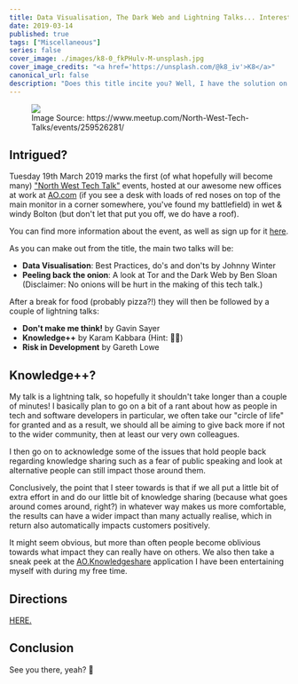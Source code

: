 ```yaml
---
title: Data Visualisation, The Dark Web and Lightning Talks... Interested?
date: 2019-03-14
published: true
tags: ["Miscellaneous"]
series: false
cover_image: ./images/k8-0_fkPHulv-M-unsplash.jpg
cover_image_credits: "<a href='https://unsplash.com/@k8_iv'>K8</a>"
canonical_url: false
description: "Does this title incite you? Well, I have the solution on Tuesday March 19th!"
---
```

<figure>
    <img src="https://secure.meetupstatic.com/photos/event/c/4/a/7/highres_479390343.jpeg" style="display: block; margin-left: auto; margin-right: auto;"/>
    <figcaption>Image Source: https://www.meetup.com/North-West-Tech-Talks/events/259526281/</figcaption>
</figure>

## Intrigued?
Tuesday 19th March 2019 marks the first (of what hopefully will become many) ["North West Tech Talk"](https://www.meetup.com/North-West-Tech-Talks/) events, hosted at our awesome new offices at work at [AO.com](https://www.ao.com) (if you see a desk with loads of red noses on top of the main monitor in a corner somewhere, you've found my battlefield) in wet & windy Bolton (but don't let that put you off, we do have a roof).

You can find more information about the event, as well as sign up for it [here](https://www.meetup.com/North-West-Tech-Talks/events/259526281/).

As you can make out from the title, the main two talks will be:
* **Data Visualisation**: Best Practices, do's and don'ts by Johnny Winter
* **Peeling back the onion**: A look at Tor and the Dark Web by Ben Sloan (Disclaimer: No onions will be hurt in the making of this tech talk.)

After a break for food (probably pizza?!) they will then be followed by a couple of lightning talks:
* **Don't make me think!** by Gavin Sayer
* **Knowledge++** by Karam Kabbara (Hint: 🙋‍♂️)
* **Risk in Development** by Gareth Lowe

## Knowledge++?
My talk is a lightning talk, so hopefully it shouldn't take longer than a couple of minutes! I basically plan to go on a bit of a rant about how as people in tech and software developers in particular, we often take our "circle of life" for granted and as a result, we should all be aiming to give back more if not to the wider community, then at least our very own colleagues.

I then go on to acknowledge some of the issues that hold people back regarding knowledge sharing such as a fear of public speaking and look at alternative people can still impact those around them.

Conclusively, the point that I steer towards is that if we all put a little bit of extra effort in and do our little bit of knowledge sharing (because what goes around comes around, right?) in whatever way makes us more comfortable, the results can have a wider impact than many actually realise, which in return also automatically impacts customers positively.

It might seem obvious, but more than often people become oblivious towards what impact they can really have on others. We also then take a sneak peek at the [AO.Knowledgeshare](https://github.com/karam94/ao.knowledgeshare) application I have been entertaining myself with during my free time.

## Directions
[HERE.](https://www.google.com/maps/search/?api=1&query=53.577637%2C-2.533411)

## Conclusion
See you there, yeah? 👋